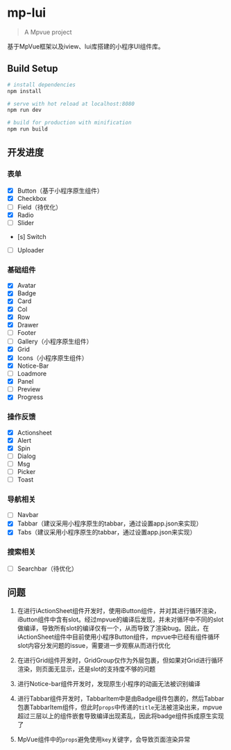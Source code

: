 # mp-lui

> A Mpvue project

基于MpVue框架以及iview、lui库搭建的小程序UI组件库。

## Build Setup

``` bash
# install dependencies
npm install

# serve with hot reload at localhost:8080
npm run dev

# build for production with minification
npm run build
```

## 开发进度

### 表单
- [x] Button（基于小程序原生组件）
- [x] Checkbox
- [ ] Field（待优化）
- [x] Radio
- [ ] Slider
- [s] Switch
- [ ] Uploader

### 基础组件
- [x] Avatar
- [x] Badge
- [x] Card
- [x] Col
- [x] Row
- [x] Drawer
- [ ] Footer
- [ ] Gallery（小程序原生组件）
- [x] Grid
- [x] Icons（小程序原生组件）
- [x] Notice-Bar
- [ ] Loadmore
- [x] Panel
- [ ] Preview
- [x] Progress

### 操作反馈
- [x] Actionsheet
- [x] Alert
- [x] Spin
- [ ] Dialog
- [ ] Msg
- [ ] Picker
- [ ] Toast

### 导航相关
- [ ] Navbar
- [x] Tabbar（建议采用小程序原生的tabbar，通过设置app.json来实现）
- [x] Tabs（建议采用小程序原生的tabbar，通过设置app.json来实现）

### 搜索相关
- [ ] Searchbar（待优化）



## 问题

1. 在进行iActionSheet组件开发时，使用iButton组件，并对其进行循环渲染，iButton组件中含有slot。经过mpvue的编译后发现，并未对循环中不同的slot做编译，导致所有slot的编译仅有一个，从而导致了渲染bug。因此，在iActionSheet组件中目前使用小程序Button组件，mpvue中已经有组件循环 slot内容分发问题的issue，需要进一步观察从而进行优化

2. 在进行Grid组件开发时，GridGroup仅作为外层包裹，但如果对Grid进行循环渲染，则页面无显示，还是slot的支持度不够的问题

3. 进行Notice-bar组件开发时，发现原生小程序的动画无法被识别编译

4. 进行Tabbar组件开发时，TabbarItem中是由Badge组件包裹的，然后Tabbar包裹TabbarItem组件，但此时`props`中传递的`title`无法被渲染出来，mpvue超过三层以上的组件嵌套导致编译出现紊乱，因此将badge组件拆成原生实现了

5. MpVue组件中的`props`避免使用`key`关键字，会导致页面渲染异常